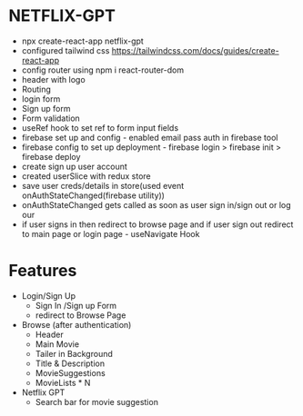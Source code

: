 # NETFLIX-GPT
- npx create-react-app netflix-gpt
- configured tailwind css https://tailwindcss.com/docs/guides/create-react-app
- config router using npm i react-router-dom
- header with logo
- Routing
- login form
- Sign up form
- Form validation
- useRef hook to set ref to form input fields
- firebase set up and config - enabled email pass auth in firebase
 tool
- firebase config to set up deployment - firebase login > firebase init > firebase deploy
- create sign up user account
- created userSlice with redux store
- save user creds/details in store(used event onAuthStateChanged(firebase utility))
- onAuthStateChanged gets called as soon as user sign in/sign out or log our
- if user signs in then redirect to browse page and if user sign out redirect to main page or login page - useNavigate Hook



# Features
- Login/Sign Up
    - Sign In /Sign up Form
    - redirect to Browse Page
- Browse (after authentication)
    - Header
    - Main Movie
    - Tailer in Background
    - Title & Description
    - MovieSuggestions
    - MovieLists * N
- Netflix GPT
    - Search bar for movie suggestion